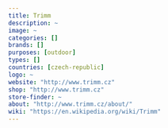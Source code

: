 ```yaml
---
title: Trimm
description: ~
image: ~
categories: []
brands: []
purposes: [outdoor]
types: []
countries: [czech-republic]
logo: ~
website: "http://www.trimm.cz"
shop: "http://www.trimm.cz"
store-finder: ~
about: "http://www.trimm.cz/about/"
wiki: "https://en.wikipedia.org/wiki/Trimm"
---
```

